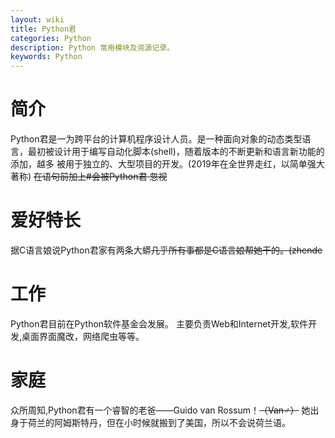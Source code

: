 ```yaml
---
layout: wiki
title: Python君
categories: Python
description: Python 常用模块及资源记录。
keywords: Python
---
```



# 简介
Python君是一为跨平台的计算机程序设计人员。是一种面向对象的动态类型语言，最初被设计用于编写自动化脚本(shell)，随着版本的不断更新和语言新功能的添加，越多
被用于独立的、大型项目的开发。(2019年在全世界走红，以简单强大著称)
~~在语句前加上#会被Python君
忽视~~



# 爱好特长
据C语言娘说Python君家有两条大蟒~~几乎所有事都是C语言娘帮她干的。(zhende~~


# 工作
Python君目前在Python软件基金会发展。
主要负责Web和Internet开发,软件开发,桌面界面魔改，网络爬虫等等。
# 家庭
众所周知,Python君有一个睿智的老爸——Guido van Rossum！~~（Van♂︎）~~
她出身于荷兰的阿姆斯特丹，但在小时候就搬到了美国，所以不会说荷兰语。

